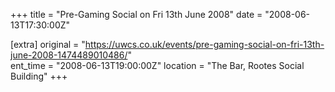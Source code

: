 +++
title = "Pre-Gaming Social on Fri 13th June 2008"
date = "2008-06-13T17:30:00Z"

[extra]
original = "https://uwcs.co.uk/events/pre-gaming-social-on-fri-13th-june-2008-1474489010486/"    
ent_time = "2008-06-13T19:00:00Z"
location = "The Bar, Rootes Social Building"
+++




